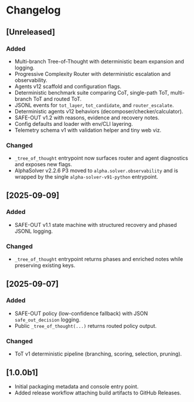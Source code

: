 # Changelog

## [Unreleased]
### Added
- Multi-branch Tree-of-Thought with deterministic beam expansion and logging.
- Progressive Complexity Router with deterministic escalation and observability.
- Agents v12 scaffold and configuration flags.
- Deterministic benchmark suite comparing CoT, single-path ToT, multi-branch ToT and routed ToT.
- JSONL events for `tot_layer`, `tot_candidate`, and `router_escalate`.
- Deterministic agents v12 behaviors (decomposer/checker/calculator).
- SAFE-OUT v1.2 with reasons, evidence and recovery notes.
- Config defaults and loader with env/CLI layering.
- Telemetry schema v1 with validation helper and tiny web viz.

### Changed
- `_tree_of_thought` entrypoint now surfaces router and agent diagnostics and exposes new flags.
- AlphaSolver v2.2.6 P3 moved to `alpha.solver.observability` and is wrapped by the single `alpha-solver-v91-python` entrypoint.

## [2025-09-09]
### Added
- SAFE-OUT v1.1 state machine with structured recovery and phased JSONL logging.
### Changed
- `_tree_of_thought` entrypoint returns phases and enriched notes while preserving existing keys.

## [2025-09-07]
### Added
- SAFE-OUT policy (low-confidence fallback) with JSON `safe_out_decision` logging.
- Public `_tree_of_thought(...)` returns routed policy output.

### Changed
- ToT v1 deterministic pipeline (branching, scoring, selection, pruning).

## [1.0.0b1]
- Initial packaging metadata and console entry point.
- Added release workflow attaching build artifacts to GitHub Releases.
